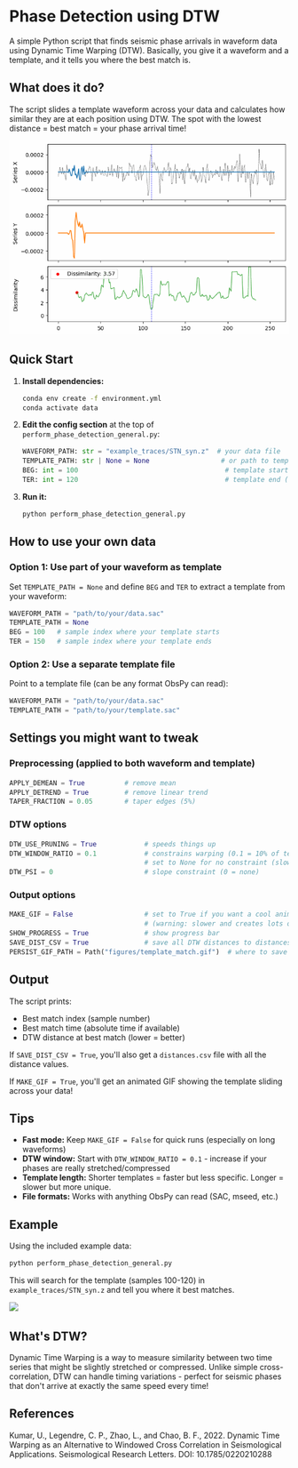 # Phase Detection using DTW

A simple Python script that finds seismic phase arrivals in waveform data using Dynamic Time Warping (DTW). Basically, you give it a waveform and a template, and it tells you where the best match is.

## What does it do?

The script slides a template waveform across your data and calculates how similar they are at each position using DTW. The spot with the lowest distance = best match = your phase arrival time!

![](./figures/phaseDetection.gif)

## Quick Start

1. **Install dependencies:**
   ```bash
   conda env create -f environment.yml
   conda activate data
   ```

2. **Edit the config section** at the top of `perform_phase_detection_general.py`:
   ```python
   WAVEFORM_PATH: str = "example_traces/STN_syn.z"  # your data file
   TEMPLATE_PATH: str | None = None                  # or path to template file
   BEG: int = 100                                     # template start (if using data slice)
   TER: int = 120                                     # template end (if using data slice)
   ```

3. **Run it:**
   ```bash
   python perform_phase_detection_general.py
   ```

## How to use your own data

### Option 1: Use part of your waveform as template
Set `TEMPLATE_PATH = None` and define `BEG` and `TER` to extract a template from your waveform:
```python
WAVEFORM_PATH = "path/to/your/data.sac"
TEMPLATE_PATH = None
BEG = 100   # sample index where your template starts
TER = 150   # sample index where your template ends
```

### Option 2: Use a separate template file
Point to a template file (can be any format ObsPy can read):
```python
WAVEFORM_PATH = "path/to/your/data.sac"
TEMPLATE_PATH = "path/to/your/template.sac"
```

## Settings you might want to tweak

### Preprocessing (applied to both waveform and template)
```python
APPLY_DEMEAN = True          # remove mean
APPLY_DETREND = True         # remove linear trend
TAPER_FRACTION = 0.05        # taper edges (5%)
```

### DTW options
```python
DTW_USE_PRUNING = True            # speeds things up
DTW_WINDOW_RATIO = 0.1            # constrains warping (0.1 = 10% of template length)
                                  # set to None for no constraint (slower but more flexible)
DTW_PSI = 0                       # slope constraint (0 = none)
```

### Output options
```python
MAKE_GIF = False                  # set to True if you want a cool animated visualization
                                  # (warning: slower and creates lots of temp files)
SHOW_PROGRESS = True              # show progress bar
SAVE_DIST_CSV = True              # save all DTW distances to distances.csv
PERSIST_GIF_PATH = Path("figures/template_match.gif")  # where to save the GIF
```

## Output

The script prints:
- Best match index (sample number)
- Best match time (absolute time if available)
- DTW distance at best match (lower = better)

If `SAVE_DIST_CSV = True`, you'll also get a `distances.csv` file with all the distance values.

If `MAKE_GIF = True`, you'll get an animated GIF showing the template sliding across your data!

## Tips

- **Fast mode:** Keep `MAKE_GIF = False` for quick runs (especially on long waveforms)
- **DTW window:** Start with `DTW_WINDOW_RATIO = 0.1` - increase if your phases are really stretched/compressed
- **Template length:** Shorter templates = faster but less specific. Longer = slower but more unique.
- **File formats:** Works with anything ObsPy can read (SAC, mseed, etc.)

## Example

Using the included example data:
```bash
python perform_phase_detection_general.py
```

This will search for the template (samples 100-120) in `example_traces/STN_syn.z` and tell you where it best matches.

![](./figures/template_match.gif)

## What's DTW?

Dynamic Time Warping is a way to measure similarity between two time series that might be slightly stretched or compressed. Unlike simple cross-correlation, DTW can handle timing variations - perfect for seismic phases that don't arrive at exactly the same speed every time!

## References
Kumar, U., Legendre, C. P., Zhao, L., and Chao, B. F., 2022. Dynamic Time Warping as an Alternative to Windowed Cross Correlation in Seismological Applications. Seismological Research Letters. DOI: 10.1785/0220210288
